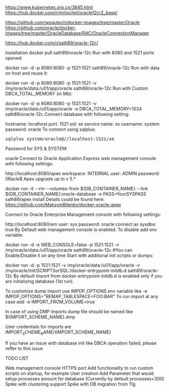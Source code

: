 https://www.kubernetes.org.cn/3845.html
https://hub.docker.com/r/mritschel/oracle12cr2_base/



https://github.com/woqutech/docker-images/tree/master/Oracle
https://github.com/oracle/docker-images/tree/master/OracleDatabase/RAC/OracleConnectionManager


https://hub.docker.com/r/sath89/oracle-12c/


Installation
docker pull sath89/oracle-12c
Run with 8080 and 1521 ports opened:

docker run -d -p 8080:8080 -p 1521:1521 sath89/oracle-12c
Run with data on host and reuse it:

docker run -d -p 8080:8080 -p 1521:1521 -v /my/oracle/data:/u01/app/oracle sath89/oracle-12c
Run with Custom DBCA_TOTAL_MEMORY (in Mb):

docker run -d -p 8080:8080 -p 1521:1521 -v /my/oracle/data:/u01/app/oracle -e DBCA_TOTAL_MEMORY=1024 sath89/oracle-12c
Connect database with following setting:

hostname: localhost
port: 1521
sid: xe
service name: xe
username: system
password: oracle
To connect using sqlplus:

<pre>
sqlplus system/oracle@//localhost:1521/xe
</pre>

Password for SYS & SYSTEM:

oracle
Connect to Oracle Application Express web management console with following settings:

http://localhost:8080/apex
workspace: INTERNAL
user: ADMIN
password: 0Racle$
Apex upgrade up to v 5.*

docker run -it --rm --volumes-from ${DB_CONTAINER_NAME} --link ${DB_CONTAINER_NAME}:oracle-database -e PASS=YourSYSPASS sath89/apex install
Details could be found here: https://github.com/MaksymBilenko/docker-oracle-apex

Connect to Oracle Enterprise Management console with following settings:

http://localhost:8080/em
user: sys
password: oracle
connect as sysdba: true
By Default web management console is enabled. To disable add env variable:

docker run -d -e WEB_CONSOLE=false -p 1521:1521 -v /my/oracle/data:/u01/app/oracle sath89/oracle-12c
#You can Enable/Disable it on any time
Start with additional init scripts or dumps:

docker run -d -p 1521:1521 -v /my/oracle/data:/u01/app/oracle -v /my/oracle/init/SCRIPTSorSQL:/docker-entrypoint-initdb.d sath89/oracle-12c
By default Import from docker-entrypoint-initdb.d is enabled only if you are initializing database (1st run).

To customize dump import use IMPDP_OPTIONS env variable like -e IMPDP_OPTIONS="REMAP_TABLESPACE=FOO:BAR"
To run import at any case add -e IMPORT_FROM_VOLUME=true

In case of using DMP imports dump file should be named like ${IMPORT_SCHEME_NAME}.dmp

User credentials for imports are ${IMPORT_SCHEME_NAME}/${IMPORT_SCHEME_NAME}

If you have an issue with database init like DBCA operation failed, please reffer to this issue

TODO LIST

Web management console HTTPS port
Add functionality to run custom scripts on startup, for example User creation
Add Parameter that would setup processes amount for database (Currently by default processes=300)
Spike with clustering support
Spike with DB migration from 11g